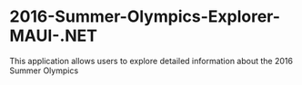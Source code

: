 # 2016-Summer-Olympics-Explorer-MAUI-.NET
This application allows users to explore detailed information about the 2016 Summer Olympics
